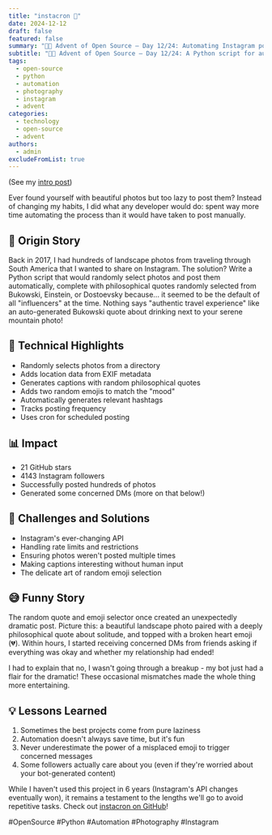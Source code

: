 ```yaml
---
title: "instacron 📸"
date: 2024-12-12
draft: false
featured: false
summary: "🎄🎁 Advent of Open Source – Day 12/24: Automating Instagram posting with random philosophical quotes and emojis, because why not?"
subtitle: "🎄🎁 Advent of Open Source – Day 12/24: A Python script for automated, humorous Instagram content generation."
tags:
  - open-source
  - python
  - automation
  - photography
  - instagram
  - advent
categories:
  - technology
  - open-source
  - advent
authors:
  - admin
excludeFromList: true
---
```


(See my [intro post](../))

Ever found yourself with beautiful photos but too lazy to post them? Instead of changing my habits, I did what any developer would do: spent way more time automating the process than it would have taken to post manually.

## 📖 Origin Story

Back in 2017, I had hundreds of landscape photos from traveling through South America that I wanted to share on Instagram. The solution? Write a Python script that would randomly select photos and post them automatically, complete with philosophical quotes randomly selected from Bukowski, Einstein, or Dostoevsky because... it seemed to be the default of all "influencers" at the time. Nothing says "authentic travel experience" like an auto-generated Bukowski quote about drinking next to your serene mountain photo!

## 🔧 Technical Highlights

- Randomly selects photos from a directory
- Adds location data from EXIF metadata
- Generates captions with random philosophical quotes
- Adds two random emojis to match the "mood"
- Automatically generates relevant hashtags
- Tracks posting frequency
- Uses cron for scheduled posting

## 📊 Impact

- 21 GitHub stars
- 4143 Instagram followers
- Successfully posted hundreds of photos
- Generated some concerned DMs (more on that below!)

## 🎯 Challenges and Solutions

- Instagram's ever-changing API
- Handling rate limits and restrictions
- Ensuring photos weren't posted multiple times
- Making captions interesting without human input
- The delicate art of random emoji selection

## 😅 Funny Story

The random quote and emoji selector once created an unexpectedly dramatic post. Picture this: a beautiful landscape photo paired with a deeply philosophical quote about solitude, and topped with a broken heart emoji (💔). Within hours, I started receiving concerned DMs from friends asking if everything was okay and whether my relationship had ended!

I had to explain that no, I wasn't going through a breakup - my bot just had a flair for the dramatic! These occasional mismatches made the whole thing more entertaining.

## 💡 Lessons Learned

1. Sometimes the best projects come from pure laziness
2. Automation doesn't always save time, but it's fun
3. Never underestimate the power of a misplaced emoji to trigger concerned messages
4. Some followers actually care about you (even if they're worried about your bot-generated content)

While I haven't used this project in 6 years (Instagram's API changes eventually won), it remains a testament to the lengths we'll go to avoid repetitive tasks. Check out [instacron on GitHub](https://github.com/basnijholt/instacron)!

#OpenSource #Python #Automation #Photography #Instagram
